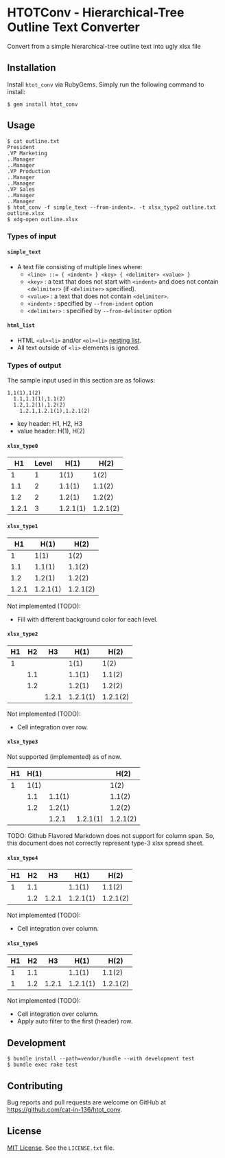 # HTOTConv - Hierarchical-Tree Outline Text Converter

Convert from a simple hierarchical-tree outline text into ugly xlsx file

## Installation

Install `htot_conv` via RubyGems. Simply run the following command to install:

    $ gem install htot_conv

## Usage

    $ cat outline.txt
    President
    .VP Marketing
    ..Manager
    ..Manager
    .VP Production
    ..Manager
    ..Manager
    .VP Sales
    ..Manager
    ..Manager
    $ htot_conv -f simple_text --from-indent=. -t xlsx_type2 outline.txt outline.xlsx
    $ xdg-open outline.xlsx

### Types of input

#### `simple_text`

 * A text file consisting of multiple lines where:
   * `<line> ::= { <indent> } <key> { <delimiter> <value> }`
   * `<key>` : a text that does not start with `<indent>` and does not contain `<delimiter>` (if `<delimiter>` specified).
   * `<value>` : a text that does not contain `<delimiter>`.
   * `<indent>` : specified by `--from-indent` option
   * `<delimiter>` : specified by `--from-delimiter` option

#### `html_list`

 * HTML `<ul><li>` and/or `<ol><li>` [nesting list](https://www.w3.org/wiki/HTML_lists#Nesting_lists).
 * All text outside of `<li>` elements is ignored.

### Types of output

The sample input used in this section are as follows:

    1,1(1),1(2)
      1.1,1.1(1),1.1(2)
      1.2,1.2(1),1.2(2)
        1.2.1,1.2.1(1),1.2.1(2)

 * key header: H1, H2, H3
 * value header: H(1), H(2)

#### `xlsx_type0`

| H1    | Level | H(1)     | H(2)     | 
|-------|-------|----------|----------| 
| 1     | 1     | 1(1)     | 1(2)     | 
| 1.1   | 2     | 1.1(1)   | 1.1(2)   | 
| 1.2   | 2     | 1.2(1)   | 1.2(2)   | 
| 1.2.1 | 3     | 1.2.1(1) | 1.2.1(2) | 

#### `xlsx_type1`

| H1    | H(1)     | H(2)     | 
|-------|----------|----------| 
| 1     | 1(1)     | 1(2)     | 
| 1.1   | 1.1(1)   | 1.1(2)   | 
| 1.2   | 1.2(1)   | 1.2(2)   | 
| 1.2.1 | 1.2.1(1) | 1.2.1(2) | 

Not implemented (TODO):

 * Fill with different background color for each level.

#### `xlsx_type2`

| H1 | H2  | H3    | H(1)     | H(2)     | 
|----|-----|-------|----------|----------| 
| 1  |     |       | 1(1)     | 1(2)     | 
|    | 1.1 |       | 1.1(1)   | 1.1(2)   | 
|    | 1.2 |       | 1.2(1)   | 1.2(2)   | 
|    |     | 1.2.1 | 1.2.1(1) | 1.2.1(2) | 

Not implemented (TODO):

 * Cell integration over row.

#### `xlsx_type3`

Not supported (implemented) as of now.

| H1 | H(1) |        |          | H(2)     | 
|----|------|--------|----------|----------| 
| 1  | 1(1) |        |          | 1(2)     | 
|    | 1.1  | 1.1(1) |          | 1.1(2)   | 
|    | 1.2  | 1.2(1) |          | 1.2(2)   | 
|    |      | 1.2.1  | 1.2.1(1) | 1.2.1(2) | 

TODO: Github Flavored Markdown does not support for column span.
So, this document does not correctly represent type-3 xlsx spread sheet.

#### `xlsx_type4`

| H1 | H2  | H3    | H(1)     | H(2)     | 
|----|-----|-------|----------|----------| 
| 1  | 1.1 |       | 1.1(1)   | 1.1(2)   | 
|    | 1.2 | 1.2.1 | 1.2.1(1) | 1.2.1(2) | 

Not implemented (TODO):

 * Cell integration over column.

#### `xlsx_type5`

| H1 | H2  | H3    | H(1)     | H(2)     | 
|----|-----|-------|----------|----------| 
| 1  | 1.1 |       | 1.1(1)   | 1.1(2)   | 
| 1  | 1.2 | 1.2.1 | 1.2.1(1) | 1.2.1(2) | 

Not implemented (TODO):

 * Cell integration over column.
 * Apply auto filter to the first (header) row.

## Development

    $ bundle install --path=vendor/bundle --with development test
    $ bundle exec rake test

## Contributing

Bug reports and pull requests are welcome on GitHub at <https://github.com/cat-in-136/htot_conv>.


## License

[MIT License](http://opensource.org/licenses/MIT).
See the `LICENSE.txt` file.


